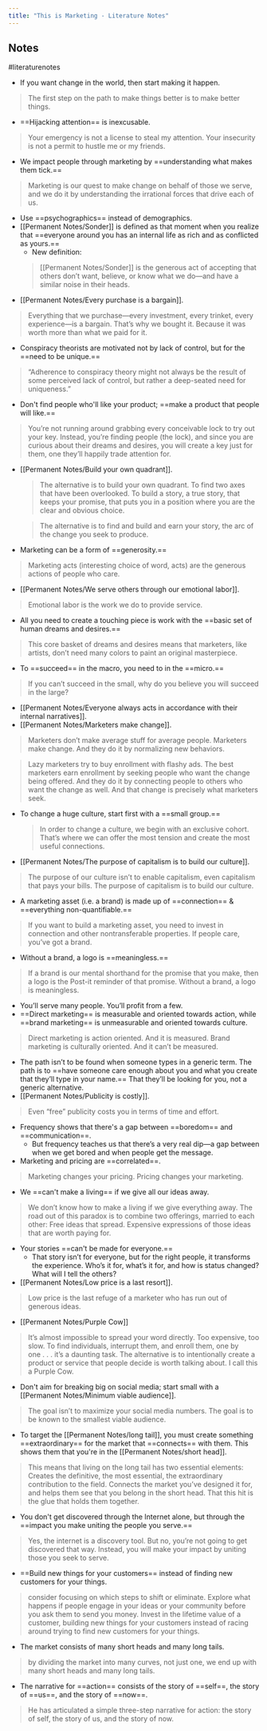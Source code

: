```yaml
---
title: "This is Marketing - Literature Notes"
---
```

## Notes
#literaturenotes 
- If you want change in the world, then start making it happen.
 >The first step on the path to make things better is to make better things.
- ==Hijacking attention== is inexcusable.
 >Your emergency is not a license to steal my attention. Your insecurity is not a permit to hustle me or my friends.
- We impact people through marketing by ==understanding what makes them tick.==
> Marketing is our quest to make change on behalf of those we serve, and we do it by understanding the irrational forces that drive each of us.
- Use ==psychographics== instead of demographics.
- [[Permanent Notes/Sonder]] is defined as that moment when you realize that ==everyone around you has an internal life as rich and as conflicted as yours.==
	- New definition:
	> [[Permanent Notes/Sonder]] is the generous act of accepting that others don’t want, believe, or know what we do—and have a similar noise in their heads.
- [[Permanent Notes/Every purchase is a bargain]].
 >Everything that we purchase—every investment, every trinket, every experience—is a bargain. That’s why we bought it. Because it was worth more than what we paid for it.
- Conspiracy theorists are motivated not by lack of control, but for the ==need to be unique.==
>“Adherence to conspiracy theory might not always be the result of some perceived lack of control, but rather a deep-seated need for uniqueness.”
- Don't find people who'll like your product; ==make a product that people will like.==
 >You’re not running around grabbing every conceivable lock to try out your key. Instead, you’re finding people (the lock), and since you are curious about their dreams and desires, you will create a key just for them, one they’ll happily trade attention for.
- [[Permanent Notes/Build your own quadrant]].
	>The alternative is to build your own quadrant. To find two axes that have been overlooked. To build a story, a true story, that keeps your promise, that puts you in a position where you are the clear and obvious choice.
   
   >The alternative is to find and build and earn your story, the arc of the change you seek to produce.
- Marketing can be a form of ==generosity.==
 >Marketing acts (interesting choice of word, acts) are the generous actions of people who care.
- [[Permanent Notes/We serve others through our emotional labor]].
> Emotional labor is the work we do to provide service.
- All you need to create a touching piece is work with the ==basic set of human dreams and desires.==
>This core basket of dreams and desires means that marketers, like artists, don’t need many colors to paint an original masterpiece.
- To ==succeed== in the macro, you need to in the ==micro.==
>If you can’t succeed in the small, why do you believe you will succeed in the large?
- [[Permanent Notes/Everyone always acts in accordance with their internal narratives]].
- [[Permanent Notes/Marketers make change]].
 >Marketers don’t make average stuff for average people. Marketers make change. And they do it by normalizing new behaviors.

  >Lazy marketers try to buy enrollment with flashy ads. The best marketers earn enrollment by seeking people who want the change being offered. And they do it by connecting people to others who want the change as well. And that change is precisely what marketers seek.
- To change a huge culture, start first with a ==small group.==
	>In order to change a culture, we begin with an exclusive cohort. That’s where we can offer the most tension and create the most useful connections.
- [[Permanent Notes/The purpose of capitalism is to build our culture]].
 >The purpose of our culture isn’t to enable capitalism, even capitalism that pays your bills. The purpose of capitalism is to build our culture.
- A marketing asset (i.e. a brand) is made up of ==connection== & ==everything non-quantifiable.==
 > If you want to build a marketing asset, you need to invest in connection and other nontransferable properties. If people care, you’ve got a brand.
- Without a brand, a logo is ==meaningless.==
>If a brand is our mental shorthand for the promise that you make, then a logo is the Post-it reminder of that promise. Without a brand, a logo is meaningless.
- You’ll serve many people. You’ll profit from a few.
- ==Direct marketing== is measurable and oriented towards action, while ==brand marketing== is unmeasurable and oriented towards culture.
>Direct marketing is action oriented. And it is measured. Brand marketing is culturally oriented. And it can’t be measured.
- The path isn’t to be found when someone types in a generic term. The path is to ==have someone care enough about you and what you create that they’ll type in your name.== That they’ll be looking for you, not a generic alternative.
- [[Permanent Notes/Publicity is costly]].
 >Even “free” publicity costs you in terms of time and effort.
- Frequency shows that there's a gap between ==boredom== and ==communication==.
	- But frequency teaches us that there’s a very real dip—a gap between when we get bored and when people get the message.
- Marketing and pricing are ==correlated==.
 >Marketing changes your pricing. Pricing changes your marketing.
- We ==can't make a living== if we give all our ideas away.
>We don’t know how to make a living if we give everything away. The road out of this paradox is to combine two offerings, married to each other: Free ideas that spread. Expensive expressions of those ideas that are worth paying for.
- Your stories ==can't be made for everyone.==
	- That story isn’t for everyone, but for the right people, it transforms the experience. Who’s it for, what’s it for, and how is status changed? What will I tell the others?
- [[Permanent Notes/Low price is a last resort]].
 >Low price is the last refuge of a marketer who has run out of generous ideas.
- [[Permanent Notes/Purple Cow]]
 >It’s almost impossible to spread your word directly. Too expensive, too slow. To find individuals, interrupt them, and enroll them, one by one . . . it’s a daunting task. The alternative is to intentionally create a product or service that people decide is worth talking about. I call this a Purple Cow.
- Don't aim for breaking big on social media; start small with a [[Permanent Notes/Minimum viable audience]].
>The goal isn’t to maximize your social media numbers. The goal is to be known to the smallest viable audience.
- To target the [[Permanent Notes/long tail]], you must create something ==extraordinary== for the market that ==connects== with them. This shows them that you're in the [[Permanent Notes/short head]].
 >This means that living on the long tail has two essential elements: Creates the definitive, the most essential, the extraordinary contribution to the field. Connects the market you’ve designed it for, and helps them see that you belong in the short head. That this hit is the glue that holds them together.
- You don't get discovered through the Internet alone, but through the ==impact you make uniting the people you serve.==
 >Yes, the internet is a discovery tool. But no, you’re not going to get discovered that way. Instead, you will make your impact by uniting those you seek to serve.
- ==Build new things for your customers== instead of finding new customers for your things.
 >consider focusing on which steps to shift or eliminate. Explore what happens if people engage in your ideas or your community before you ask them to send you money. Invest in the lifetime value of a customer, building new things for your customers instead of racing around trying to find new customers for your things.
- The market consists of many short heads and many long tails.
> by dividing the market into many curves, not just one, we end up with many short heads and many long tails.
- The narrative for ==action== consists of the story of ==self==, the story of ==us==, and the story of ==now==.
>He has articulated a simple three-step narrative for action: the story of self, the story of us, and the story of now.
